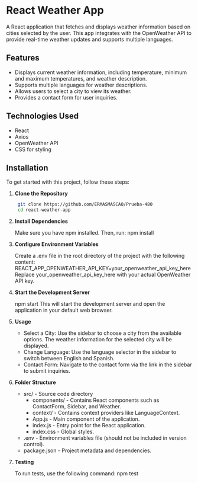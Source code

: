 # React Weather App

A React application that fetches and displays weather information based on cities selected by the user. This app integrates with the OpenWeather API to provide real-time weather updates and supports multiple languages.

## Features

- Displays current weather information, including temperature, minimum and maximum temperatures, and weather description.
- Supports multiple languages for weather descriptions.
- Allows users to select a city to view its weather.
- Provides a contact form for user inquiries.

## Technologies Used

- React
- Axios
- OpenWeather API
- CSS for styling

## Installation

To get started with this project, follow these steps:

1. **Clone the Repository**

   ```bash
    git clone https://github.com/ERMASMASCAO/Prueba-480
    cd react-weather-app

2. **Install Dependencies**

    Make sure you have npm installed. Then, run: npm install

3. **Configure Environment Variables**

    Create a .env file in the root directory of the project with the following content: REACT_APP_OPENWEATHER_API_KEY=your_openweather_api_key_here
    Replace your_openweather_api_key_here with your actual OpenWeather API key.

4. **Start the Development Server**

    npm start
    This will start the development server and open the application in your default web browser.

5. **Usage**

    - Select a City: Use the sidebar to choose a city from the available options. The weather information for the selected city will be displayed.
    - Change Language: Use the language selector in the sidebar to switch between English and Spanish.
    - Contact Form: Navigate to the contact form via the link in the sidebar to submit inquiries.

6. **Folder Structure**

    - src/ - Source code directory
        - components/ - Contains React components such as ContactForm, Sidebar, and Weather.
        - context/ - Contains context providers like LanguageContext.
        - App.js - Main component of the application.
        - index.js - Entry point for the React application.
        - index.css - Global styles.
    - .env - Environment variables file (should not be included in version control).
    - package.json - Project metadata and dependencies.

7. **Testing**

    To run tests, use the following command: npm test